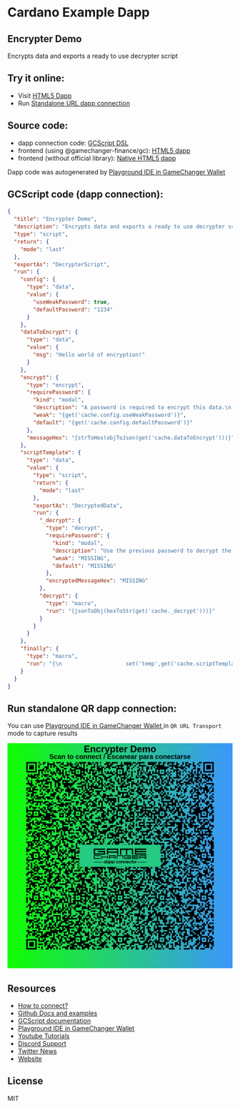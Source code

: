 
# Cardano Example Dapp

## **Encrypter Demo**

Encrypts data and exports a ready to use decrypter script


## Try it online: 

-  Visit [HTML5 Dapp](https://gamechangerfinance.github.io/gamechanger.wallet/examples/Encrypter%20Demo.html)
-  Run [Standalone URL dapp connection](https://beta-wallet.gamechanger.finance/api/2/run/1-H4sIAAAAAAAAA6WTW4vbMBCF_4qqlyQQDL08bZ8WUrpb2HYhLn0pFMWaOMrKHleSswkh_70jS3bsXLa06yd7pDlHOt94z51yGvgN_1RmZlc5MGwGBfIpl2AzoyqnsDwuWyaFE0yUksG2QkMFwQwIuWMOWW2BSWh1QjspuV3lHbpvA642JLrnBUq_ooV1_DDlQfLWUmnWysy7rrppybBcqty_RVl_IFreCF2DL9MhfoB4ehTWPqOR_MaZGvx1lqLW7ljmb9-9_8APZOsVUow3fEG5sOTL70BrZKShJcMlg9BGKb1pxOBMpq34i_-ulYHjGfb8SZX-LBSE0Geh37IqbmXKstgtfdJRk7mVCkiSnyV71CCIAG7AGCUhLHYKts5zsI3ylD9TQmSwz8GNR5nIVpCEYJOT-EaTA-_Cu9xxkqzvoBwKsFbkcAdb32WdSZHex7hYp_jFYjnuCQ0AjCaToBCSSKGotHDwApfXzJecBbE4Xb_i-Pbd4H_xfbeeAbDKwEZh3WNBBKNssyHSJLQxtSOhh_v5_P7r5wGDtnacNpAP_bh7G87vU4jMYHtjvl8TixS_LdbjFWxTnDvTJ9PmEaEc_IQvVSm03l2XpFG88Fiv6ojmaNozGEImm49_6U7IpDtWcoIk8akN9K9N9St9IoxLVme_wz9aXUA6sIHuN7miG8Y_UMw1LoROmtgvNjRQ_wAXCrT8BgYAAA)

## Source code:

- dapp connection code: [GCScript DSL](Encrypter%20Demo.gcscript)
- frontend (using @gamechanger-finance/gc): [HTML5 dapp](Encrypter%20Demo.html)
- frontend (without official library): [Native HTML5 dapp](Encrypter%20Demo_nolib.html)

Dapp code was autogenerated by [Playground IDE in GameChanger Wallet ](https://beta-wallet.gamechanger.finance/playground)

## GCScript code (dapp connection):
```json
{
  "title": "Encrypter Demo",
  "description": "Encrypts data and exports a ready to use decrypter script",
  "type": "script",
  "return": {
    "mode": "last"
  },
  "exportAs": "DecrypterScript",
  "run": {
    "config": {
      "type": "data",
      "value": {
        "useWeakPassword": true,
        "defaultPassword": "1234"
      }
    },
    "dataToEncrypt": {
      "type": "data",
      "value": {
        "msg": "Hello world of encryption!"
      }
    },
    "encrypt": {
      "type": "encrypt",
      "requirePassword": {
        "kind": "modal",
        "description": "A password is required to encrypt this data.\n Please override this password suggestion",
        "weak": "{get('cache.config.useWeakPassword')}",
        "default": "{get('cache.config.defaultPassword')}"
      },
      "messageHex": "{strToHex(objToJson(get('cache.dataToEncrypt')))}"
    },
    "scriptTemplate": {
      "type": "data",
      "value": {
        "type": "script",
        "return": {
          "mode": "last"
        },
        "exportAs": "DecryptedData",
        "run": {
          "_decrypt": {
            "type": "decrypt",
            "requirePassword": {
              "kind": "modal",
              "description": "Use the previous password to decrypt the encrypted message",
              "weak": "MISSING",
              "default": "MISSING"
            },
            "encryptedMessageHex": "MISSING"
          },
          "decrypt": {
            "type": "macro",
            "run": "{jsonToObj(hexToStr(get('cache._decrypt')))}"
          }
        }
      }
    },
    "finally": {
      "type": "macro",
      "run": "{\n                    set('temp',get('cache.scriptTemplate'));\n                    set('temp.run._decrypt.requirePassword.weak',get('cache.config.useWeakPassword'));\n                    set('temp.run._decrypt.requirePassword.default',get('cache.config.defaultPassword'));\n                    set('temp.run._decrypt.encryptedMessageHex',get('cache.encrypt'));\n                    return(get('global.temp'));\n                }"
    }
  }
}
```

## Run standalone QR dapp connection: 

You can use [Playground IDE in GameChanger Wallet ](https://beta-wallet.gamechanger.finance/playground) in `QR URL Transport` mode to capture results

[![This GCScript/URL is too large! make it shorter uploading parts to GCFS. Unable to generate QR code](Encrypter%20Demo.png)](https://gamechangerfinance.github.io/gamechanger.wallet/examples/Encrypter%20Demo.png)

## Resources
- [How to connect?](https://www.npmjs.com/package/@gamechanger-finance/gc)
- [Github Docs and examples](https://github.com/GameChangerFinance/gamechanger.wallet/)
- [GCScript documentation](https://beta-wallet.gamechanger.finance/doc/api/v2)
- [Playground IDE in GameChanger Wallet ](https://beta-wallet.gamechanger.finance/playground)
- [Youtube Tutorials](https://www.youtube.com/@gamechanger.finance)
- [Discord Support](https://discord.gg/vpbfyRaDKG)
- [Twitter News](https://twitter.com/GameChangerOk)
- [Website](https://gamechanger.finance)

## License
MIT 
    
